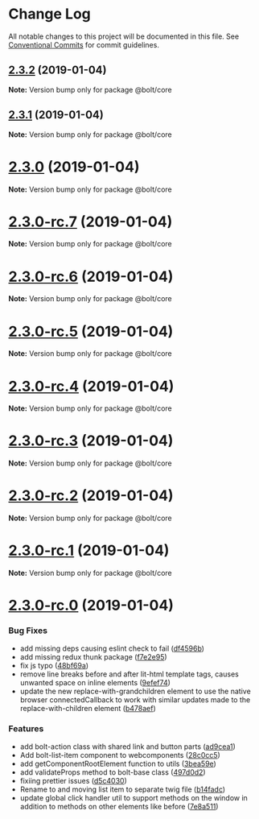 # Change Log

All notable changes to this project will be documented in this file.
See [Conventional Commits](https://conventionalcommits.org) for commit guidelines.

## [2.3.2](https://github.com/bolt-design-system/bolt/tree/master/packages/core/compare/v2.3.1...v2.3.2) (2019-01-04)

**Note:** Version bump only for package @bolt/core





## [2.3.1](https://github.com/bolt-design-system/bolt/tree/master/packages/core/compare/v2.3.0...v2.3.1) (2019-01-04)

**Note:** Version bump only for package @bolt/core





# [2.3.0](https://github.com/bolt-design-system/bolt/tree/master/packages/core/compare/v2.3.0-rc.7...v2.3.0) (2019-01-04)

**Note:** Version bump only for package @bolt/core





# [2.3.0-rc.7](https://github.com/bolt-design-system/bolt/tree/master/packages/core/compare/v2.3.0-rc.6...v2.3.0-rc.7) (2019-01-04)

**Note:** Version bump only for package @bolt/core





# [2.3.0-rc.6](https://github.com/bolt-design-system/bolt/tree/master/packages/core/compare/v2.3.0-rc.5...v2.3.0-rc.6) (2019-01-04)

**Note:** Version bump only for package @bolt/core





# [2.3.0-rc.5](https://github.com/bolt-design-system/bolt/tree/master/packages/core/compare/v2.3.0-rc.4...v2.3.0-rc.5) (2019-01-04)

**Note:** Version bump only for package @bolt/core





# [2.3.0-rc.4](https://github.com/bolt-design-system/bolt/tree/master/packages/core/compare/v2.3.0-rc.3...v2.3.0-rc.4) (2019-01-04)

**Note:** Version bump only for package @bolt/core





# [2.3.0-rc.3](https://github.com/bolt-design-system/bolt/tree/master/packages/core/compare/v2.3.0-rc.2...v2.3.0-rc.3) (2019-01-04)

**Note:** Version bump only for package @bolt/core





# [2.3.0-rc.2](https://github.com/bolt-design-system/bolt/tree/master/packages/core/compare/v2.3.0-rc.1...v2.3.0-rc.2) (2019-01-04)

**Note:** Version bump only for package @bolt/core





# [2.3.0-rc.1](https://github.com/bolt-design-system/bolt/tree/master/packages/core/compare/vv2.3.0-rc.0...v2.3.0-rc.1) (2019-01-04)

**Note:** Version bump only for package @bolt/core





# [2.3.0-rc.0](https://github.com/bolt-design-system/bolt/tree/master/packages/core/compare/v2.2.1...v2.3.0-rc.0) (2019-01-04)


### Bug Fixes

* add missing deps causing eslint check to fail ([df4596b](https://github.com/bolt-design-system/bolt/tree/master/packages/core/commit/df4596b))
* add missing redux thunk package ([f7e2e95](https://github.com/bolt-design-system/bolt/tree/master/packages/core/commit/f7e2e95))
* fix js typo ([48bf69a](https://github.com/bolt-design-system/bolt/tree/master/packages/core/commit/48bf69a))
* remove line breaks before and after lit-html template tags, causes unwanted space on inline elements ([9efef74](https://github.com/bolt-design-system/bolt/tree/master/packages/core/commit/9efef74))
* update the new replace-with-grandchildren element to use the native browser connectedCallback to work with similar updates made to the replace-with-children element ([b478aef](https://github.com/bolt-design-system/bolt/tree/master/packages/core/commit/b478aef))


### Features

* add bolt-action class with shared link and button parts ([ad9cea1](https://github.com/bolt-design-system/bolt/tree/master/packages/core/commit/ad9cea1))
* Add bolt-list-item component to webcomponents ([28c0cc5](https://github.com/bolt-design-system/bolt/tree/master/packages/core/commit/28c0cc5))
* add getComponentRootElement function to utils ([3bea59e](https://github.com/bolt-design-system/bolt/tree/master/packages/core/commit/3bea59e))
* add validateProps method to bolt-base class ([497d0d2](https://github.com/bolt-design-system/bolt/tree/master/packages/core/commit/497d0d2))
* fixiing prettier issues ([d5c4030](https://github.com/bolt-design-system/bolt/tree/master/packages/core/commit/d5c4030))
* Rename <remove-html-tag> to <replace-with-grandchildren> and moving list item to separate twig file ([b14fadc](https://github.com/bolt-design-system/bolt/tree/master/packages/core/commit/b14fadc))
* update global click handler util to support methods on the window in addition to methods on other elements like before ([7e8a511](https://github.com/bolt-design-system/bolt/tree/master/packages/core/commit/7e8a511))
